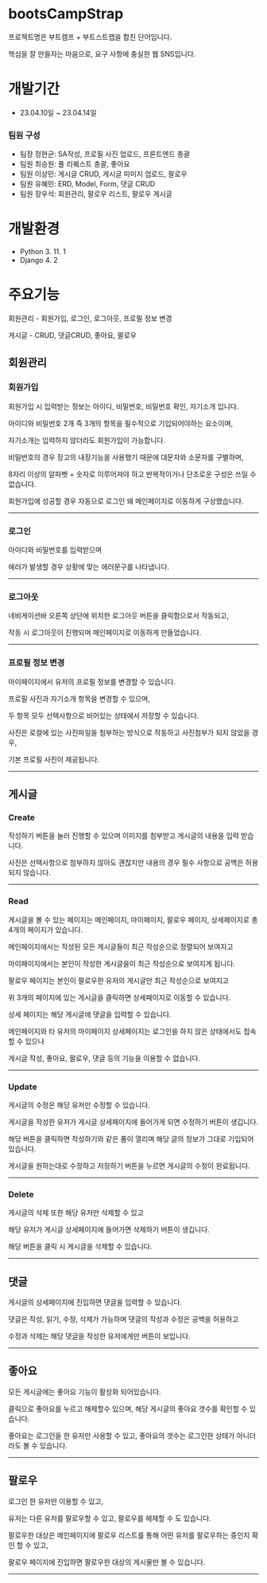 # bootsCampStrap
프로젝트명은 부트캠프 + 부트스트랩을 합친 단어입니다.

핵심을 잘 만들자는 마음으로, 요구 사항에 충실한 웹 SNS입니다.

# 개발기간
* 23.04.10일 ~ 23.04.14일

### 팀원 구성
* 팀장 정현균: SA작성, 프로필 사진 업로드, 프론트엔드 총괄
* 팀원 최승원: 풀 리퀘스트 총괄, 좋아요
* 팀원 이상민: 게시글 CRUD, 게시글 미미지 업로드, 팔로우
* 팀원 유혜민: ERD, Model, Form, 댓글 CRUD
* 팀원 장우석: 회원관리, 팔로우 리스트, 팔로우 게시글

# 개발환경
* Python 3. 11. 1
* Django 4. 2

# 주요기능
회원관리 - 회원가입, 로그인, 로그아웃, 프로필 정보 변경

게시글 - CRUD, 댓글CRUD, 좋아요, 팔로우

## 회원관리
### 회원가입

회원가입 시 입력받는 정보는 아이디, 비밀번호, 비밀번호 확인, 자기소개 입니다.

아이디와 비밀번호 2개 즉 3개의 항목을 필수적으로 기입되어야하는 요소이며,

자기소개는 입력하지 않더라도 회원가입이 가능합니다.

비밀번호의 경우 장고의 내장기능을 사용했기 때문에 대문자와 소문자를 구별하며,

8자리 이상의 알파벳 + 숫자로 이루어져야 하고 반복적이거나 단조로운 구성은 쓰일 수 없습니다.

회원가입에 성공할 경우 자동으로 로그인 돼 메인페이지로 이동하게 구상했습니다.

---

### 로그인
아이디와 비밀번호를 입력받으며

에러가 발생할 경우 상황에 맞는 에러문구를 나타냅니다.

---

### 로그아웃
네비게이션바 오른쪽 상단에 위치한 로그아웃 버튼을 클릭함으로서 작동되고,

작동 시 로그아웃이 진행되며 메인페이지로 이동하게 만들었습니다.

---

### 프로필 정보 변경
마이페이지에서 유저의 프로필 정보를 변경할 수 있습니다.

프로필 사진과 자기소개 항목을 변경할 수 있으며,

두 항목 모두 선택사항으로 비어있는 상태에서 저장할 수 있습니다.

사진은 로컬에 있는 사진파일을 첨부하는 방식으로 작동하고 사진첨부가 되지 않았을 경우,

기본 프로필 사진이 제공됩니다.

---

## 게시글

### Create
작성하기 버튼을 눌러 진행할 수 있으며 이미지를 첨부받고 게시글의 내용을 입력 받습니다.

사진은 선택사항으로 첨부하지 않아도 괜찮지만 내용의 경우 필수 사항으로 공백은 허용되지 않습니다.

---

### Read

게시글을 볼 수 있는 페이지는 메인페이지, 마이페이지, 팔로우 페이지, 상세페이지로 총 4개의 페이지가 있습니다.

메인페이지에서는 작성된 모든 게시글들이 최근 작성순으로 정렬되어 보여지고

마이페이지에서는 본인이 작성한 게시글을이 최근 작성순으로 보여지게 됩니다.

팔로우 페이지는 본인이 팔로우한 유저의 게시글만 최근 작성순으로 보여지고

위 3개의 페이지에 있는 게시글을 클릭하면 상세페이지로 이동할 수 있습니다.

상세 페이지는 해당 게시글에 댓글을 입력할 수 있습니다.

메인페이지와 타 유저의 마이페이지 상세페이지는 로그인을 하지 않은 상태에서도 접속할 수 있으나

게시글 작성, 좋아요, 팔로우, 댓글 등의 기능을 이용할 수 없습니다.

---

### Update

게시글의 수정은 해당 유저만 수정할 수 있습니다.

게시글을 작성한 유저가 게시글 상세페이지에 들어가게 되면 수정하기 버튼이 생깁니다.

해당 버튼을 클릭하면 작성하기와 같은 폼이 열리며 해당 글의 정보가 그대로 기입되어 있습니다.

게시글을 원하는대로 수정하고 저장하기 버튼을 누르면 게시글의 수정이 완료됩니다.

---

### Delete

게시글의 삭제 또한 해당 유저만 삭제할 수 있고

해당 유저가 게시글 상세페이지에 들어가면 삭제하기 버튼이 생깁니다.

해당 버튼을 클릭 시 게시글을 삭제할 수 있습니다.

---

## 댓글

게시글의 상세페이지에 진입하면 댓글을 입력할 수 있습니다.

댓글은 작성, 읽기, 수정, 삭제가 가능하며 댓글의 작성과 수정은 공백을 허용하고

수정과 삭제는 해당 댓글을 작성한 유저에게만 버튼이 보입니다.

---

## 좋아요

모든 게시글에는 좋아요 기능이 활성화 되어있습니다.

클릭으로 좋아요를 누르고 해제할수 있으며, 해당 게시글의 좋아요 갯수를 확인할 수 있습니다.

좋아요는 로그인을 한 유저만 사용할 수 있고, 좋아요의 갯수는 로그인한 상태가 아니더라도 볼 수 있습니다.

---

## 팔로우

로그인 한 유저만 이용할 수 있고,

유저는 다른 유저를 팔로우할 수 있고, 팔로우를 헤제할 수 도 있습니다.

팔로우한 대상은 메인페이지에 팔로우 리스트를 통해 어떤 유저를 팔로우하는 중인지 확인 할 수 있고,

팔로우 페이지에 진입하면 팔로우한 대상의 게시물만 볼 수 있습니다.

---
